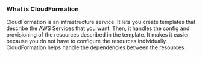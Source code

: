 ### What is CloudFormation

CloudFormation is an infrastructure service.
It lets you create templates that describe the AWS Services that you want.
Then, it handles the config and provisioning of the resources described in the template.
It makes it easier because you do not have to configure the resources individually.
CloudFormation helps handle the dependencies between the resources.